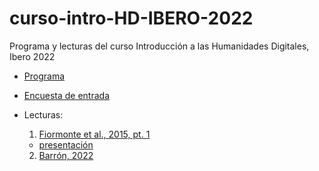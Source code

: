 # curso-intro-HD-IBERO-2022

Programa y lecturas del curso Introducción a las Humanidades Digitales, Ibero 2022

- <a href="programa Introducción a las HD - 2022.pdf" target="_blank">Programa</a>
- <a href="https://forms.gle/3PBnsRbBAH7uTTxq7" target="_blank">Encuesta de entrada</a>

- Lecturas:
  1. <a href="lecturas/Fiormonte, Numerico, y Tomasi 2015, pt. 1.pdf" target="_blank">Fiormonte et al., 2015, pt. 1</a>
    * [presentación](https://docs.google.com/presentation/d/1vmSiA4sEzzkFUb_NglISu7u2p9YI0FNvCE5zTYaCvyo/edit?usp=sharing)
  2. <a href="https://philpapers.org/archive/BARCRU-2.pdf" target="_blank">Barrón, 2022</a>
